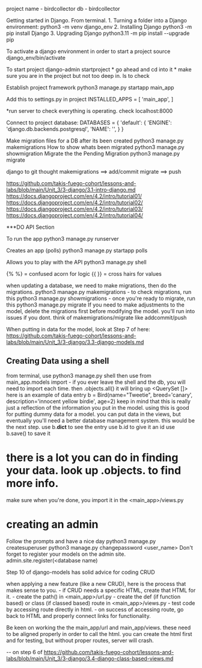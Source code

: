 project name - birdcollector
db - birdcollector

Getting started in Django. From terminal.
    1. Turning a folder into a Django environment:
            python3 -m venv django_env
    2. Installing Django
            python3 -m pip install Django
    3. Upgrading Django
            python3.11 -m pip install --upgrade pip

To activate a django environment in order to start a project
        source django_env/bin/activate

To start project
        django-admin startproject <projectname>
        * go ahead and cd into it
        * make sure you are in the project but not too deep in. ls to check

Establish project framework
        python3 manage.py startapp main_app

Add this to settings.py in project
        INSTALLED_APPS = [
	'main_app',
        ]

*run server to check everything is operating. check localhost:8000

Connect to project database:
        DATABASES = {
        'default': {
                'ENGINE': 'django.db.backends.postgresql',
                'NAME': '<projectname>',
                }
        }

Make migration files for a DB after its been created
        python3 manage.py makemigrations
How to show whats been migrated
        python3 manage.py showmigration
Migrate the the Pending Migration
        python3 manage.py migrate

django to git thought
makemigrations ==> add/commit
migrate ==> push


https://github.com/takis-fuego-cohort/lessons-and-labs/blob/main/Unit_3/3-django/3.1-intro-django.md
https://docs.djangoproject.com/en/4.2/intro/tutorial01/
https://docs.djangoproject.com/en/4.2/intro/tutorial02/
https://docs.djangoproject.com/en/4.2/intro/tutorial03/
https://docs.djangoproject.com/en/4.2/intro/tutorial04/

***DO API Section

To run the app
        python3 manage.py runserver

Creates an app (polls)
        python3 manage.py startapp polls


Allows you to play with the API
        python3 manage.py shell

{% %} = confused acorn for logic
{{ }} = cross hairs for values

when updating a database, we need to make migrations, then do the migrations.
        python3 manage.py makemigrations
        - to check migrations, run this
        python3 manage.py showmigrations
        - once you're ready to migrate, run this
        python3 manage.py migrate
If you need to make adjustments to the model, delete the migrations first before modifying the model. you'll run into issues if you dont.
think of makemigrations/migrate like addcommit/push

When putting in data for the model, look at Step 7 of here: https://github.com/takis-fuego-cohort/lessons-and-labs/blob/main/Unit_3/3-django/3.3-django-models.md

## Creating Data using a shell
from terminal, use
        python3 manage.py shell
then use
        from main_app.models import <db name>
        - if you ever leave the shell and the db, you will need to import each time.
then
        <dbname>.objects.all()
                it will bring up <QuerySet []>
here is an example of data entry
        b = Bird(name="Tweetie", breed='canary', description='innocent yellow birdie', age=2)
        keep in mind that this is really just a reflection of the information you put in the model.
        using this is good for putting dummy data for a model. you can put data in the views, but eventually you'll need a better database management system. this would be the next step.
use <database letter> b.__dict__ to see the entry 
use b.id to give it an id
use b.save() to save it
# there is a lot you can do in finding your data. look up <db name>.objects.<filter mod> to find more info.
make sure when you're done, you import it in the <main_app>/views.py

# creating an admin
Follow the prompts and have a nice day
        python3 manage.py createsuperuser
        python3 manage.py changepassword <user_name>
Don't forget to register your models on the admin site.
        admin.site.register(<database name)

Step 10 of django-models has solid advice for coding CRUD

when applying a new feature (like a new CRUD), here is the process that makes sense to you.
        - if CRUD needs a specific HTML, create that HTML for it.
        - create the path() in <main_app>/url.py
        - create the def (if function based) or class (if classed based) route in <main_app>/views.py
        - test code by accessing route directly in html.
        - on success of accessing route, go back to HTML and properly connect links for functionality.

Be keen on working the the main_app/url and main_app/views. these need to be aligned properly in order to call the html. you can create the html first and for testing, but without proper routes, server will crash.

-- on step 6 of https://github.com/takis-fuego-cohort/lessons-and-labs/blob/main/Unit_3/3-django/3.4-django-class-based-views.md